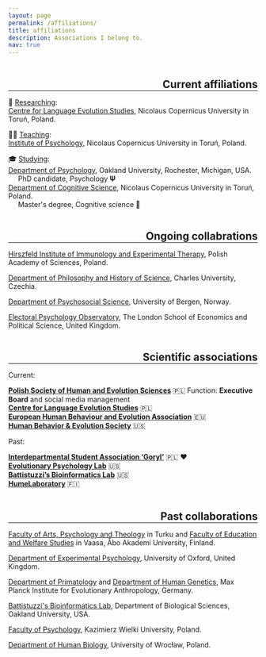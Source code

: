 ```yaml
---
layout: page
permalink: /affiliations/
title: affiliations
description: Associations I belong to.
nav: true
---
```

<h2 class="category" style="float:right; color: var(--global-divider-color); margin-bottom: 0;">Current affiliations</h2>
<hr style="clear:both; color:grey;">

🔎 <u>Researching</u>:<br />
<a href="https://cles.umk.pl/">Centre for Language Evolution Studies</a>, Nicolaus Copernicus University in Toruń, Poland. <br />

👩‍🏫 <u>Teaching</u>:<br />
<a href="http://psychologia.umk.pl/">Institute of Psychology</a>, Nicolaus Copernicus University in Toruń, Poland. <br />

🎓 <u>Studying</u>:<br />
<a href="https://www.oakland.edu/psychology/">Department of Psychology</a>, Oakland University, Rochester, Michigan, USA. <br />
&nbsp;&nbsp;&nbsp;&nbsp;&nbsp;PhD candidate, Psychology 𝚿<br />
<a href="https://kognitywistyka.umk.pl/pages/cognitive_science/">Department of Cognitive Science</a>, Nicolaus Copernicus University in Toruń, Poland. <br />
&nbsp;&nbsp;&nbsp;&nbsp;&nbsp;Master's degree, Cognitive science 🧠<br />


<h2 class="category" style="float:right; color: var(--global-divider-color); margin-bottom: 0;">Ongoing collabrations</h2>
<hr style="clear:both; color:grey;">

<a href="https://hirszfeld.pl/en/">Hirszfeld Institute of Immunology and Experimental Therapy</a>, Polish Academy of Sciences, Poland.

<a href="https://natur.cuni.cz/en/biology/departments-and-work-places/department-of-philosophy-and-history-of-science">Department of Philosophy and History of Science</a>, Charles University, Czechia.

<a href="https://www.uib.no/en/isp">Department of Psychosocial Science</a>, University of Bergen, Norway.

<a href="https://www.epob.org/">Electoral Psychology Observatory</a>, The London School of Economics and Political Science, United Kingdom.


<h2 class="category" style="float:right; color: var(--global-divider-color); margin-bottom: 0;">Scientific associations</h2>
<hr style="clear:both; color:grey;">

Current:

<a href="http://ptnce.pl/main.php?page=start&lang=en"><b>Polish Society of Human and Evolution Sciences</b></a> 🇵🇱 Function: <b>Executive Board</b> and social media management<br />
<a href="https://cles.umk.pl/"><b>Centre for Language Evolution Studies</b></a> 🇵🇱<br />
<a href="https://www.cambridge.org/core/membership/ehbea"><b>European Human Behaviour and Evolution Association</b></a> 🇪🇺<br />
<a href="https://www.hbes.com/"><b>Human Behavior & Evolution Society</b></a> 🇺🇸<br />

Past: 

<a href="https://www.facebook.com/mskngoryl/"><b>Interdepartmental Student Association ‘Goryl’</b></a> 🇵🇱 ❤️<br />
<a href="https://www.toddkshackelford.com/"><b>Evolutionary Psychology Lab</b></a> 🇺🇸<br />
<a href="https://oakland.edu/biology/directory/battistuzzi"><b>Battistuzzi’s Bioinformatics Lab</b></a> 🇺🇸<br />
<a href="https://twitter.com/HumeLaboratory"><b>HumeLaboratory</b></a> 🇫🇮<br />

<h2 class="category" style="float:right; color: var(--global-divider-color); margin-bottom: 0;">Past collaborations</h2>
<hr style="clear:both; color:grey;">

<a href="https://www.abo.fi/en/study-subject/psychology/">Faculty of Arts, Psychology and Theology</a> in Turku and <a href="https://www.abo.fi/en/vaasa/">Faculty of Education and Welfare Studies</a> in Vaasa, Åbo Akademi University, Finland.<br />

<a href="https://www.psy.ox.ac.uk/">Department of Experimental Psychology</a>, University of Oxford, United Kingdom.<br />

<a href="https://www.eva.mpg.de/index/">Department of Primatology</a> and <a href="https://www.eva.mpg.de/index/">Department of Human Genetics</a>, Max Planck Institute for Evolutionary Anthropology, Germany.<br />

<a href="https://oakland.edu/biology/directory/battistuzzi/">Battistuzzi's Bioinformatics Lab</a>, Department of Biological Sciences, Oakland University, USA.<br />

<a href="https://www.ukw.edu.pl/jednostka/faculty-of-psychology">Faculty of Psychology</a>, Kazimierz Wielki University, Poland.<br />

<a href="https://biologia.uwr.edu.pl/struktura/zaklady/zaklad-biologii-czlowieka/">Department of Human Biology</a>, University of Wrocław, Poland.<br />
